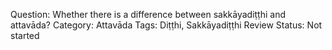 Question: Whether there is a difference between sakkāyadiṭṭhi and attavāda?
Category: Attavāda
Tags: Diṭṭhi, Sakkāyadiṭṭhi
Review Status: Not started